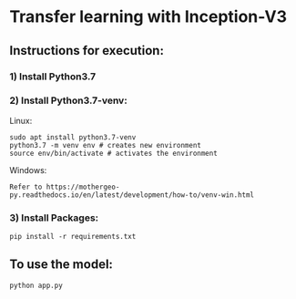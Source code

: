 
# Transfer learning with Inception-V3

## Instructions for execution:

### 1) Install Python3.7

### 2) Install Python3.7-venv:

Linux:
```
sudo apt install python3.7-venv
python3.7 -m venv env # creates new environment
source env/bin/activate # activates the environment
```

Windows:

	Refer to https://mothergeo-py.readthedocs.io/en/latest/development/how-to/venv-win.html

### 3) Install Packages:

```
pip install -r requirements.txt
```

## To use the model:
```
python app.py
```